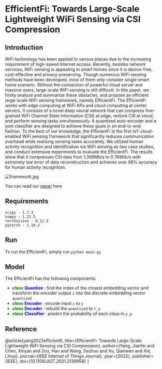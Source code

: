 # EfficientFi: Towards Large-Scale Lightweight WiFi Sensing via CSI Compression

## Introduction
WiFi technology has been applied to various places due to the increasing requirement of high-speed Internet access. Recently, besides network services, WiFi sensing is appealing in smart homes since it is device-free, cost-effective and privacy-preserving. Though numerous WiFi sensing methods have been developed, most of them only consider single smart home scenario. Without the connection of powerful cloud server and massive users, large-scale WiFi sensing is still difficult. In this paper, we firstly analyze and summarize these obstacles, and propose an efficient large-scale WiFi sensing framework, namely EfficientFi. The EfficientFi works with edge computing at WiFi APs and cloud computing at center servers. It consists of a novel deep neural network that can compress fine-grained WiFi Channel State Information (CSI) at edge, restore CSI at cloud, and perform sensing tasks simultaneously. A quantized auto-encoder and a joint classifier are designed to achieve these goals in an end-to-end fashion. To the best of our knowledge, the EfficientFi is the first IoT-cloud-enabled WiFi sensing framework that significantly reduces communication overhead while realizing sensing tasks accurately. We utilized human activity recognition and identification via WiFi sensing as two case studies, and conduct extensive experiments to evaluate the EfficientFi. The results show that it compresses CSI data from 1.368Mb/s to 0.768Kb/s with extremely low error of data reconstruction and achieves over 98% accuracy for human activity recognition.

![framework.jpg](attachment:framework.jpg)

You can read our [paper](https://doi.org/10.1109/JIOT.2021.3139958) here

## Requirements

```
scipy - 1.7.3
numpy - 1.21.5
torchvision - 0.11.3
pytorch - 1.10.2
```

## Run

To run the EfficientFi, simply run `python main.py`


## Model

The EfficientFi has the following components:

- <font color='green'>***class***</font> <font color='blue'>**Quantize**</font> : find the index of the closest embedding vector and transform the encoder output `z` into the discrete embedding vector `quantized`
- <font color='green'>***class***</font> <font color='blue'>**Encoder**</font> : encode input `x` to `z`
- <font color='green'>***class***</font> <font color='blue'>**Decoder**</font> : rebuild the `quantized` to `r_x`
- <font color='green'>***class***</font> <font color='blue'>**Classifier**</font> : predict the probability of each class in `y_p`

## Reference

@article{yang2022efficientfi,
  title={EfficientFi: Towards Large-Scale Lightweight WiFi Sensing via CSI Compression},
  author={Yang, Jianfei and Chen, Xinyan and Zou, Han and Wang, Dazhuo and Xu, Qianwen and Xie, Lihua},
  journal={IEEE Internet of Things Journal},
  year={2022},
  publisher={IEEE},
  doi={10.1109/JIOT.2021.3139958}
} 
